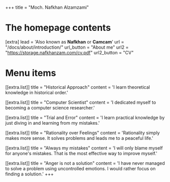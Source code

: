 +++
title = "Moch. Nafkhan Alzamzami"


# The homepage contents
[extra]
lead = 'Also known as <b>Nafkhan</b> or <b>Camcam</b>'
url = "/docs/about/introduction/"
url_button = "About me"
url2 = "https://storage.nafkhanzam.com/cv.pdf"
url2_button = "CV"

# Menu items
[[extra.list]]
title = "Historical Approach"
content = 'I learn theoretical knowledge in historical order.'

[[extra.list]]
title = "Computer Scientist"
content = 'I dedicated myself to becoming a computer science researcher.'

[[extra.list]]
title = "Trial and Error"
content = 'I learn practical knowledge by just diving in and learning from my mistakes.'

[[extra.list]]
title = "Rationality over Feelings"
content = 'Rationality simply makes more sense. It solves problems and leads me to a peaceful life.'

[[extra.list]]
title = "Always my mistakes"
content = 'I will only blame myself for anyone&apos;s mistakes. That is the most effective way to improve myself.'

[[extra.list]]
title = "Anger is not a solution"
content = 'I have never managed to solve a problem using uncontrolled emotions. I would rather focus on finding a solution.'
+++
